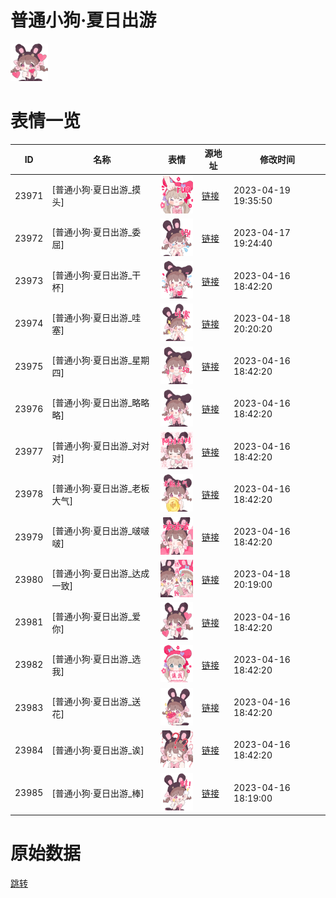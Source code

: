 # 普通小狗·夏日出游

<img src="./cover.png" height="60" alt="cover" />

# 表情一览

|ID|名称|表情|源地址|修改时间|
|----|----|----|----|----|
|23971|[普通小狗·夏日出游_摸头]|<img src="./pic/023971_%5B普通小狗·夏日出游_摸头%5D.png" height="60" alt="摸头"/>|[链接](https://i0.hdslb.com/bfs/garb/5be1334567e74646250f7a175a3968630d5a038c.png)|2023-04-19 19:35:50|
|23972|[普通小狗·夏日出游_委屈]|<img src="./pic/023972_%5B普通小狗·夏日出游_委屈%5D.png" height="60" alt="委屈"/>|[链接](https://i0.hdslb.com/bfs/garb/a6cba02c4d869ba71d34bf55aae8d9b7411039d3.png)|2023-04-17 19:24:40|
|23973|[普通小狗·夏日出游_干杯]|<img src="./pic/023973_%5B普通小狗·夏日出游_干杯%5D.png" height="60" alt="干杯"/>|[链接](https://i0.hdslb.com/bfs/garb/2c279b815c1afc2d00d8a3acc9405c99a49ee455.png)|2023-04-16 18:42:20|
|23974|[普通小狗·夏日出游_哇塞]|<img src="./pic/023974_%5B普通小狗·夏日出游_哇塞%5D.png" height="60" alt="哇塞"/>|[链接](https://i0.hdslb.com/bfs/garb/d33a1f614c6767e1d99dd2ad0ade4971344e7c9b.png)|2023-04-18 20:20:20|
|23975|[普通小狗·夏日出游_星期四]|<img src="./pic/023975_%5B普通小狗·夏日出游_星期四%5D.png" height="60" alt="星期四"/>|[链接](https://i0.hdslb.com/bfs/garb/beda4920054e0b3c4fa3d10cb4b484c7ae3d0989.png)|2023-04-16 18:42:20|
|23976|[普通小狗·夏日出游_略略略]|<img src="./pic/023976_%5B普通小狗·夏日出游_略略略%5D.png" height="60" alt="略略略"/>|[链接](https://i0.hdslb.com/bfs/garb/ccb3b2d57efcbb77bcbd2b59af9e78c034dfb50a.png)|2023-04-16 18:42:20|
|23977|[普通小狗·夏日出游_对对对]|<img src="./pic/023977_%5B普通小狗·夏日出游_对对对%5D.png" height="60" alt="对对对"/>|[链接](https://i0.hdslb.com/bfs/garb/0057bc666694ae5e71f6ab4ef1f00bdb2b1d8a60.png)|2023-04-16 18:42:20|
|23978|[普通小狗·夏日出游_老板大气]|<img src="./pic/023978_%5B普通小狗·夏日出游_老板大气%5D.png" height="60" alt="老板大气"/>|[链接](https://i0.hdslb.com/bfs/garb/df660f12760d03f4ca7d878ba627cfb0a3a058fb.png)|2023-04-16 18:42:20|
|23979|[普通小狗·夏日出游_啵啵啵]|<img src="./pic/023979_%5B普通小狗·夏日出游_啵啵啵%5D.png" height="60" alt="啵啵啵"/>|[链接](https://i0.hdslb.com/bfs/garb/0c4b25b870fdcb586ec7c84380a27cd4ab2c849d.png)|2023-04-16 18:42:20|
|23980|[普通小狗·夏日出游_达成一致]|<img src="./pic/023980_%5B普通小狗·夏日出游_达成一致%5D.png" height="60" alt="达成一致"/>|[链接](https://i0.hdslb.com/bfs/garb/ad903496374e1fcbebf033d469ab91262e30cbbc.png)|2023-04-18 20:19:00|
|23981|[普通小狗·夏日出游_爱你]|<img src="./pic/023981_%5B普通小狗·夏日出游_爱你%5D.png" height="60" alt="爱你"/>|[链接](https://i0.hdslb.com/bfs/garb/743e8e325be07584c57a57b5e88d814661b329fb.png)|2023-04-16 18:42:20|
|23982|[普通小狗·夏日出游_选我]|<img src="./pic/023982_%5B普通小狗·夏日出游_选我%5D.png" height="60" alt="选我"/>|[链接](https://i0.hdslb.com/bfs/garb/831cee9780afe9ead9244020adfd707fd3018739.png)|2023-04-16 18:42:20|
|23983|[普通小狗·夏日出游_送花]|<img src="./pic/023983_%5B普通小狗·夏日出游_送花%5D.png" height="60" alt="送花"/>|[链接](https://i0.hdslb.com/bfs/garb/b81bdf267ebff349d00dea2323227475ec8b3ba7.png)|2023-04-16 18:42:20|
|23984|[普通小狗·夏日出游_诶]|<img src="./pic/023984_%5B普通小狗·夏日出游_诶%5D.png" height="60" alt="诶"/>|[链接](https://i0.hdslb.com/bfs/garb/c0b505a8a0b1e14e250a2ff206375c284aa86547.png)|2023-04-16 18:42:20|
|23985|[普通小狗·夏日出游_棒]|<img src="./pic/023985_%5B普通小狗·夏日出游_棒%5D.png" height="60" alt="棒"/>|[链接](https://i0.hdslb.com/bfs/garb/82f7d5369f41f833fd1fda80440de4d3c49f8263.png)|2023-04-16 18:19:00|

# 原始数据

[跳转](./raw.json)

